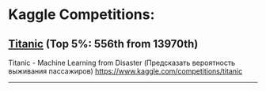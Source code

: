 # Kaggle Competitions:

## [Titanic](titanic) (Top 5%: 556th from 13970th)
Titanic - Machine Learning from Disaster
(Предсказать вероятность выживания пассажиров)
https://www.kaggle.com/competitions/titanic

***

